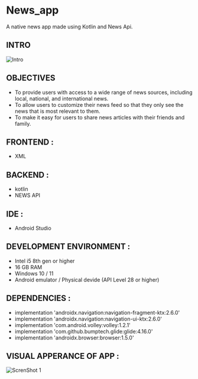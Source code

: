 # News_app
A native news app made using Kotlin and News Api.

## INTRO 
![Intro](https://github.com/sumitbehera1508/News_app/blob/main/screen%20Shots/intro.jpg "Intro")

## OBJECTIVES 

- To provide users with access to a wide range of news sources, including local, national, and international news.
- To allow users to customize their news feed so that they only see the news that is most relevant to them.
- To make it easy for users to share news articles with their friends and family.

## FRONTEND :
- XML

## BACKEND :
- kotlin
- NEWS API

## IDE :
- Android Studio

## DEVELOPMENT ENVIRONMENT :
- Intel i5 8th gen or higher
- 16 GB RAM
- Windows 10 / 11
- Android emulator / Physical devide (API Level 28 or higher)

## DEPENDENCIES :

- implementation 'androidx.navigation:navigation-fragment-ktx:2.6.0'
- implementation 'androidx.navigation:navigation-ui-ktx:2.6.0'
- implementation 'com.android.volley:volley:1.2.1'
- implementation 'com.github.bumptech.glide:glide:4.16.0'
- implementation 'androidx.browser:browser:1.5.0'

## VISUAL APPERANCE OF APP :

![ScrenShot 1](https://github.com/sumitbehera1508/News_app/blob/main/screen%20Shots/intro.jpg "ScrenShot 1")

